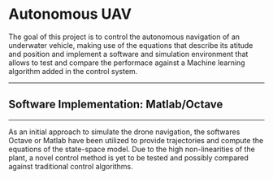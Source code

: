 # Autonomous UAV 


The goal of this project is to control the autonomous navigation of an underwater vehicle, making use of the equations that describe its atitude and position and implement a software and simulation environment that allows to test and compare the performace  against a Machine learning algorithm added in the control system.

---


## Software Implementation: Matlab/Octave
---
As an initial approach to simulate the drone navigation, the softwares Octave or Matlab have been utilized to provide trajectories and compute the equations of the state-space model. Due to the high non-linearities of the plant, a novel control method is yet to be tested and possibly compared against traditional control algorithms.  


